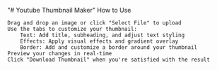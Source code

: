 "# Youtube Thumbnail Maker" 
How to Use

    Drag and drop an image or click "Select File" to upload
    Use the tabs to customize your thumbnail:
        Text: Add title, subheading, and adjust text styling
        Effects: Apply visual effects and gradient overlay
        Border: Add and customize a border around your thumbnail
    Preview your changes in real-time
    Click "Download Thumbnail" when you're satisfied with the result

